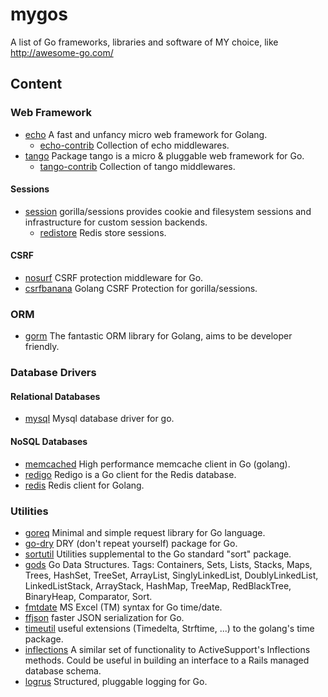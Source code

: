 # mygos
A list of Go frameworks, libraries and software of MY choice, like http://awesome-go.com/

## Content

### Web Framework

* [echo](https://github.com/labstack/echo)  A fast and unfancy micro web framework for Golang.
	* [echo-contrib](https://github.com/echo-contrib)  Collection of echo middlewares.
* [tango](https://github.com/lunny/tango)  Package tango is a micro & pluggable web framework for Go.
	* [tango-contrib](https://github.com/tango-contrib) Collection of tango middlewares.

#### Sessions

* [session](https://github.com/gorilla/sessions) gorilla/sessions provides cookie and filesystem sessions and infrastructure for custom session backends.
	* [redistore](github.com/boj/redistore) Redis store sessions.

#### CSRF

* [nosurf](https://github.com/justinas/nosurf) CSRF protection middleware for Go.
* [csrfbanana](https://github.com/josephspurrier/csrfbanana) Golang CSRF Protection for gorilla/sessions.

### ORM

* [gorm](https://github.com/jinzhu/gorm) The fantastic ORM library for Golang, aims to be developer friendly.

### Database Drivers

#### Relational Databases
* [mysql](https://github.com/go-sql-driver/mysql) Mysql database driver for go.

#### NoSQL Databases

* [memcached](https://github.com/rainycape/memcache) High performance memcache client in Go (golang).
* [redigo](https://github.com/garyburd/redigo) Redigo is a Go client for the Redis database.
* [redis](https://github.com/go-redis/redis) Redis client for Golang. 

### Utilities

* [goreq](https://github.com/franela/goreq) Minimal and simple request library for Go language.
* [go-dry](https://github.com/ungerik/go-dry) DRY (don't repeat yourself) package for Go.
* [sortutil](https://github.com/cznic/sortutil) Utilities supplemental to the Go standard "sort" package.
* [gods](https://github.com/emirpasic/gods) Go Data Structures. Tags: Containers, Sets, Lists, Stacks, Maps, Trees, HashSet, TreeSet, ArrayList, SinglyLinkedList, DoublyLinkedList, LinkedListStack, ArrayStack, HashMap, TreeMap, RedBlackTree, BinaryHeap, Comparator, Sort.
* [fmtdate](https://github.com/metakeule/fmtdate) MS Excel (TM) syntax for Go time/date.
* [ffjson](https://github.com/pquerna/ffjson) faster JSON serialization for Go.
* [timeutil](https://github.com/leekchan/timeutil) useful extensions (Timedelta, Strftime, ...) to the golang's time package.
* [inflections](https://github.com/acsellers/inflections) A similar set of functionality to ActiveSupport's Inflections methods. Could be useful in building an interface to a Rails managed database schema.
* [logrus](https://github.com/Sirupsen/logrus) Structured, pluggable logging for Go.